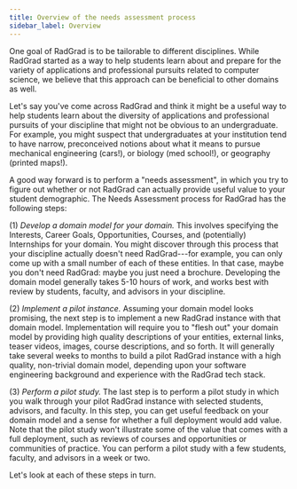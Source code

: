 ```yaml
---
title: Overview of the needs assessment process
sidebar_label: Overview
---
```


One goal of RadGrad is to be tailorable to different disciplines.  While RadGrad started as a way to help students learn about and prepare for the variety of applications and professional pursuits related to computer science, we believe that this approach can be beneficial to other domains as well.

Let's say you've come across RadGrad and think it might be a useful way to help students learn about the diversity of applications and professional pursuits of your discipline that might not be obvious to an undergraduate. For example, you might suspect that undergraduates at your institution tend to have narrow, preconceived notions about what it means to pursue mechanical engineering (cars!), or biology (med school!), or geography (printed maps!).

A good way forward is to perform a "needs assessment", in which you try to figure out whether or not RadGrad can actually provide useful value to your student demographic.  The Needs Assessment process for RadGrad has the following steps:

(1) *Develop a domain model for your domain.*  This involves specifying the Interests, Career Goals, Opportunities, Courses, and (potentially) Internships for your domain.  You might discover through this process that your discipline actually doesn't need RadGrad---for example, you can only come up with a small number of each of these entities. In that case, maybe you don't need RadGrad: maybe you just need a brochure. Developing the domain model generally takes 5-10 hours of work, and works best with review by students, faculty, and advisors in your discipline.

(2) *Implement a pilot instance.*  Assuming your domain model looks promising, the next step is to implement a new RadGrad instance with that domain model. Implementation will require you to "flesh out" your domain model by providing high quality descriptions of your entities, external links, teaser videos, images, course descriptions, and so forth. It will generally take several weeks to months to build a pilot RadGrad instance with a high quality, non-trivial domain model, depending upon your software engineering background and experience with the RadGrad tech stack.

(3) *Perform a pilot study.* The last step is to perform a pilot study in which you walk through your pilot RadGrad instance with selected students, advisors, and faculty.  In this step, you can get useful feedback on your domain model and a sense for whether a full deployment would add value. Note that the pilot study won't illustrate some of the value that comes with a full deployment, such as reviews of courses and opportunities or communities of practice.  You can perform a pilot study with a few students, faculty, and advisors in a week or two.

Let's look at each of these steps in turn.


